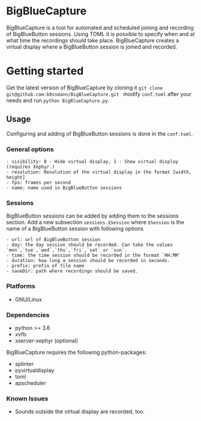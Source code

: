 # BigBlueCapture

BigBlueCapture is a tool for automated and scheduled joining and recording of BigBlueButton sessions. Using TOML it is possible to specify when and at what time the recordings should take place. BigBlueCapture creates a virtual display where a BigBlueButton session is joined and recorded.

# Getting started

Get the latest version of BigBlueCapture by cloning it 
```git clone git@github.com:k0ssmann/BigBlueCapture.git ```
modify `conf.toml` after your needs and run `python BigBlueCapture.py`.

## Usage

Configuring and adding of BigBlueButton sessions is done in the `conf.toml`.

### General options
    
    - visibility: 0 - Hide virtual display, 1 - Show virtual display (requires Xephyr.)
    - resolution: Resolution of the virtual display in the format [width, height]
    - fps: frames per second
    - name: name used in BigBlueButton sessions

### Sessions
BigBlueButton sessions can be added by adding them to the sessions section. Add a new subsection `sessions.$Session` where `$Session` is the name of a BigBlueButton session with following options

    - url: url of BigBlueButton session
    - day: the day session should be recorded. Can take the values `mon`,`tue`,`wed`,`thu`,`fri`,`sat` or `sun`.
    - time: the time session should be recorded in the format `HH:MM`
    - duration: how long a session should be recorded in seconds.
    - prefix: prefix of file name
    - saveDir: path where recordings should be saved.
    
### Platforms

* GNU/Linux
    
### Dependencies

* python >= 3.6
* xvfb
* xserver-xephyr (optional)

BigBlueCapture requires the following python-packages:

* splinter
* pyvirtualdisplay
* toml
* apscheduler
    
### Known Issues

* Sounds outside the virtual display are recorded, too. 

